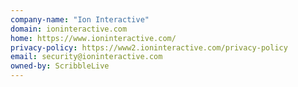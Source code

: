 ```yaml
---
company-name: "Ion Interactive"
domain: ioninteractive.com
home: https://www.ioninteractive.com/
privacy-policy: https://www2.ioninteractive.com/privacy-policy
email: security@ioninteractive.com
owned-by: ScribbleLive
---
```




